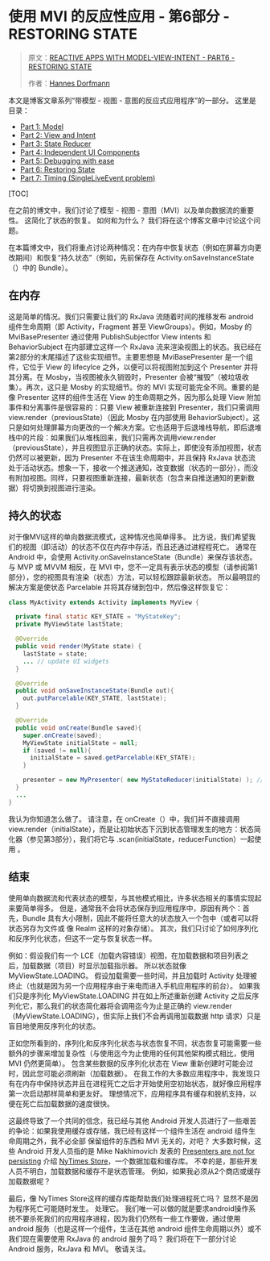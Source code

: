 # 使用 MVI 的反应性应用 - 第6部分 - RESTORING STATE

> 原文：[REACTIVE APPS WITH MODEL-VIEW-INTENT - PART6 - RESTORING STATE](http://hannesdorfmann.com/android/mosby3-mvi-6)
>
> 作者：[Hannes Dorfmann](http://hannesdorfmann.com/about/)

本文是博客文章系列“带模型 - 视图 - 意图的反应式应用程序”的一部分。 这里是目录：

- [Part 1: Model](http://hannesdorfmann.com/android/mosby3-mvi-1)
- [Part 2: View and Intent](http://hannesdorfmann.com/android/mosby3-mvi-2)
- [Part 3: State Reducer](http://hannesdorfmann.com/android/mosby3-mvi-3)
- [Part 4: Independent UI Components](http://hannesdorfmann.com/android/mosby3-mvi-4)
- [Part 5: Debugging with ease](http://hannesdorfmann.com/android/mosby3-mvi-5)
- [Part 6: Restoring State](http://hannesdorfmann.com/android/mosby3-mvi-6)
- [Part 7: Timing (SingleLiveEvent problem)](http://hannesdorfmann.com/android/mosby3-mvi-7)



[TOC]

在之前的博文中，我们讨论了模型 - 视图 - 意图（MVI）以及单向数据流的重要性。 这简化了状态的恢复。 如何和为什么？ 我们将在这个博客文章中讨论这个问题。

在本篇博文中，我们将重点讨论两种情况：在内存中恢复状态（例如在屏幕方向更改期间）和恢复“持久状态”（例如，先前保存在 Activity.onSaveInstanceState（）中的 Bundle）。

## 在内存

这是简单的情况。我们只需要让我们的 RxJava 流随着时间的推移发布 android 组件生命周期（即 Activity，Fragment 甚至 ViewGroups）。例如，Mosby 的 MviBasePresenter 通过使用 PublishSubjectfor View intents 和 BehaviorSubject 在内部建立这样一个 RxJava 流来渲染视图上的状态。我已经在第2部分的末尾描述了这些实现细节。主要思想是 MviBasePresenter 是一个组件，它位于 View 的 lifecylce 之外，以便可以将视图附加到这个 Presenter 并将其分离。在 Mosby，当视图被永久销毁时，Presenter 会被“摧毁”（被垃圾收集）。再次，这只是 Mosby 的实现细节。你的 MVI 实现可能完全不同。重要的是像 Presenter 这样的组件生活在 View 的生命周期之外，因为那么处理 View 附加事件和分离事件是很容易的：只要 View 被重新连接到 Presenter，我们只需调用 view.render（previousState）（因此 Mosby 在内部使用 BehaviorSubject）。这只是如何处理屏幕方向更改的一个解决方案。它也适用于后退堆栈导航，即后退堆栈中的片段：如果我们从堆栈回来，我们只需再次调用view.render（previousState），并且视图显示正确的状态。实际上，即使没有添加视图，状态仍然可以被更新，因为 Presenter 不在该生命周期中，并且保持 RxJava 状态流处于活动状态。想象一下，接收一个推送通知，改变数据（状态的一部分），而没有附加视图。同样，只要视图重新连接，最新状态（包含来自推送通知的更新数据）将切换到视图进行渲染。

## 持久的状态

对于像MVI这样的单向数据流模式，这种情况也简单得多。 比方说，我们希望我们的视图（即活动）的状态不仅在内存中存活，而且还通过进程程死亡。 通常在 Android 中，会使用 Activity.onSaveInstanceState（Bundle）来保存该状态。 与 MVP 或 MVVM 相反，在 MVI 中，您不一定具有表示状态的模型（请参阅第1部分），您的视图具有渲染（状态）方法，可以轻松跟踪最新状态。 所以最明显的解决方案是使状态 Parcelable 并将其存储到包中，然后像这样恢复它：

```java
class MyActivity extends Activity implements MyView {

  private final static KEY_STATE = "MyStateKey";
  private MyViewState lastState;

  @Override
  public void render(MyState state) {
    lastState = state;
    ... // update UI widgets
  }

  @Override
  public void onSaveInstanceState(Bundle out){
    out.putParcelable(KEY_STATE, lastState);
  }

  @Override
  public void onCreate(Bundle saved){
    super.onCreate(saved);
    MyViewState initialState = null;
    if (saved != null){
      initialState = saved.getParcelable(KEY_STATE);
    }

    presenter = new MyPresenter( new MyStateReducer(initialState) ); // With dagger: new MyDaggerModule(initialState)
  }
  ...
}
```

我认为你知道怎么做了。 请注意，在 onCreate（）中，我们并不直接调用 view.render（initialState），而是让初始状态下沉到状态管理发生的地方：状态简化器（参见第3部分），我们将它与 .scan(initialState，reducerFunction）一起使用 。

## 结束

使用单向数据流和代表状态的模型，与其他模式相比，许多状态相关的事情实现起来要简单得多。 但是，通常我不会将状态保存到应用程序中，原因有两个：首先，Bundle 具有大小限制，因此不能将任意大的状态放入一个包中（或者可以将状态另存为文件或 像 Realm 这样的对象存储）。 其次，我们只讨论了如何序列化和反序列化状态，但这不一定与恢复状态一样。

例如：假设我们有一个 LCE（加载内容错误）视图，在加载数据和项目列表之后，加载数据（项目）时显示加载指示器。 所以状态就像 MyViewState.LOADING。 假设加载需要一些时间，并且加载时 Activity 处理被终止（也就是因为另一个应用程序由于来电而进入手机应用程序的前台）。 如果我们只是序列化 MyViewState.LOADING 并在如上所述重新创建 Activity 之后反序列化它，那么我们的状态简化器将会调用迄今为止是正确的 view.render（MyViewState.LOADING），但实际上我们不会再调用加载数据 http 请求）只是盲目地使用反序列化的状态。

正如您所看到的，序列化和反序列化状态与状态恢复不同，状态恢复可能需要一些额外的步骤来增加复杂性（与使用迄今为止使用的任何其他架构模式相比，使用 MVI 仍然更简单）。 包含某些数据的反序列化状态在 View 重新创建时可能会过时，因此您可能必须刷新（加载数据）。 在我工作的大多数应用程序中，我发现只有在内存中保持状态并且在进程死亡之后才开始使用空初始状态，就好像应用程序第一次启动那样简单和更友好。 理想情况下，应用程序具有缓存和脱机支持，以便在死亡后加载数据的速度很快。

这最终导致了一个共同的信念，我已经与其他 Android 开发人员进行了一些艰苦的争论：如果我使用缓存或存储，我已经有这样一个组件生活在 android 组件生命周期之外，我不必全部 保留组件的东西和 MVI 无关的，对吧？ 大多数时候，这些 Android 开发人员指的是 Mike Nakhimovich 发表的 [Presenters are not for persisting](https://hackernoon.com/presenters-are-not-for-persisting-f537a2cc7962) 介绍 [NyTimes Store](https://github.com/NYTimes/Store)，一个数据加载和缓存库。 不幸的是，那些开发人员不明白，加载数据和缓存不是状态管理。 例如，如果我必须从2个商店或缓存加载数据呢？

最后，像 NyTimes Store这样的缓存库能帮助我们处理进程死亡吗？ 显然不是因为程序死亡可能随时发生。 处理它。 我们唯一可以做的就是要求android操作系统不要杀死我们的应用程序进程，因为我们仍然有一些工作要做，通过使用 android 服务（也是这样一个组件，生活在其他 android 组件生命周期以外）或不 我们现在需要使用 RxJava 的 android 服务了吗？ 我们将在下一部分讨论 Android 服务，RxJava 和 MVI。 敬请关注。

